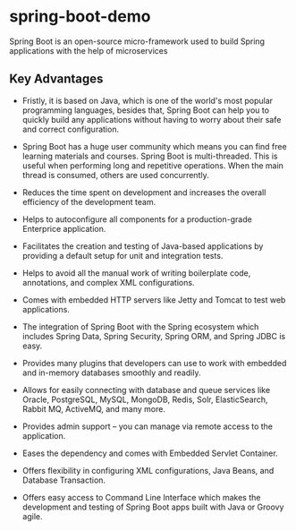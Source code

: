 # spring-boot-demo
Spring Boot is an open-source micro-framework used to build Spring applications with the help of microservices

## Key Advantages 
- Fristly, it is based on Java, which is one of the world's most popular programming languages, besides that, Spring Boot can help you to quickly build any applications without having to worry about their safe and correct configuration.

- Spring Boot has a huge user community which means you can find free learning materials and courses. Spring Boot is multi-threaded. This is useful when performing long and repetitive operations. When the main thread is consumed, others are used concurrently.

- Reduces the time spent on development and increases the overall efficiency of the development team.
- Helps to autoconfigure all components for a production-grade Enterprice application.
- Facilitates the creation and testing of Java-based applications by providing a default setup for unit and integration tests.
- Helps to avoid all the manual work of writing boilerplate code, annotations, and complex XML configurations.
- Comes with embedded HTTP servers like Jetty and Tomcat to test web applications.
- The integration of Spring Boot with the Spring ecosystem which includes Spring Data, Spring Security, Spring ORM, and Spring JDBC is easy.
- Provides many plugins that developers can use to work with embedded and in-memory databases smoothly and readily.
- Allows for easily connecting with database and queue services like Oracle, PostgreSQL, MySQL, MongoDB, Redis, Solr, ElasticSearch, Rabbit MQ, ActiveMQ, and many more.
- Provides admin support – you can manage via remote access to the application.
- Eases the dependency and comes with Embedded Servlet Container.
- Offers flexibility in configuring XML configurations, Java Beans, and Database Transaction.
- Offers easy access to Command Line Interface which makes the development and testing of Spring Boot apps built with Java or Groovy agile.
